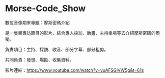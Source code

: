 # Morse-Code_Show
數位音像期末專題：摩斯密碼介紹

是一隻類專訪節目的影片，結合專人採訪、動畫、主持串場等去介紹摩斯密碼的奧秘。

負責項目：主持、採訪、收音、部分字幕、部分粗剪。

共同負責：發想、場勘、收集資料。

影片連結：https://www.youtube.com/watch?v=vuAFSGlVW5g&t=61s
